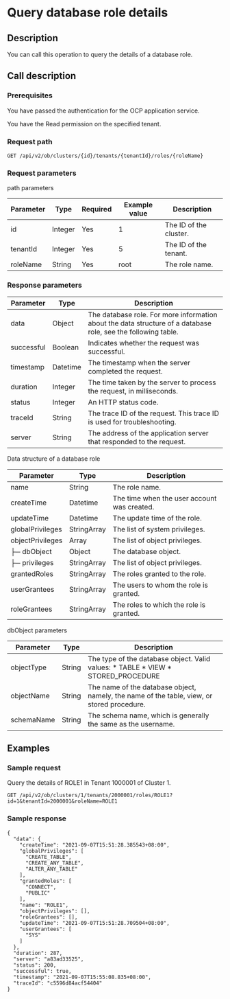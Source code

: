 Query database role details 
================================================



Description 
--------------------------------

You can call this operation to query the details of a database role.

Call description 
-------------------------------------

### Prerequisites 

You have passed the authentication for the OCP application service. 

You have the Read permission on the specified tenant.

### Request path 

`GET /api/v2/ob/clusters/{id}/tenants/{tenantId}/roles/{roleName}`

### Request parameters 

path parameters


| Parameter |  Type   | Required | Example value |      Description       |
|-----------|---------|----------|---------------|------------------------|
| id        | Integer | Yes      | 1             | The ID of the cluster. |
| tenantId  | Integer | Yes      | 5             | The ID of the tenant.  |
| roleName  | String  | Yes      | root          | The role name.         |



### Response parameters 



| Parameter  |   Type   |                                                  Description                                                  |
|------------|----------|---------------------------------------------------------------------------------------------------------------|
| data       | Object   | The database role. For more information about the data structure of a database role, see the following table. |
| successful | Boolean  | Indicates whether the request was successful.                                                                 |
| timestamp  | Datetime | The timestamp when the server completed the request.                                                          |
| duration   | Integer  | The time taken by the server to process the request, in milliseconds.                                         |
| status     | Integer  | An HTTP status code.                                                                                          |
| traceId    | String   | The trace ID of the request. This trace ID is used for troubleshooting.                                       |
| server     | String   | The address of the application server that responded to the request.                                          |



Data structure of a database role


|    Parameter     |    Type     |                 Description                 |
|------------------|-------------|---------------------------------------------|
| name             | String      | The role name.                              |
| createTime       | Datetime    | The time when the user account was created. |
| updateTime       | Datetime    | The update time of the role.                |
| globalPrivileges | StringArray | The list of system privileges.              |
| objectPrivileges | Array       | The list of object privileges.              |
| ├─ dbObject      | Object      | The database object.                        |
| ├─ privileges    | StringArray | The list of object privileges.              |
| grantedRoles     | StringArray | The roles granted to the role.              |
| userGrantees     | StringArray | The users to whom the role is granted.      |
| roleGrantees     | StringArray | The roles to which the role is granted.     |



dbObject parameters


| Parameter  |  Type  |                                                                                                                      Description                                                                                                                       |
|------------|--------|--------------------------------------------------------------------------------------------------------------------------------------------------------------------------------------------------------------------------------------------------------|
| objectType | String | The type of the database object. Valid values: * TABLE   * VIEW    <!-- --> * STORED_PROCEDURE    |
| objectName | String | The name of the database object, namely, the name of the table, view, or stored procedure.                                                                                                                                                             |
| schemaName | String | The schema name, which is generally the same as the username.                                                                                                                                                                                          |



Examples 
-----------------------------

### Sample request 

Query the details of ROLE1 in Tenant 1000001 of Cluster 1. 

`GET /api/v2/ob/clusters/1/tenants/2000001/roles/ROLE1?id=1&tenantId=2000001&roleName=ROLE1`

### Sample response 

```unknow
{
  "data": {
    "createTime": "2021-09-07T15:51:28.385543+08:00",
    "globalPrivileges": [
      "CREATE_TABLE",
      "CREATE_ANY_TABLE",
      "ALTER_ANY_TABLE"
    ],
    "grantedRoles": [
      "CONNECT",
      "PUBLIC"
    ],
    "name": "ROLE1",
    "objectPrivileges": [],
    "roleGrantees": [],
    "updateTime": "2021-09-07T15:51:28.709504+08:00",
    "userGrantees": [
      "SYS"
    ]
  },
  "duration": 287,
  "server": "a83ad33525",
  "status": 200,
  "successful": true,
  "timestamp": "2021-09-07T15:55:08.835+08:00",
  "traceId": "c5596d84acf54404"
}
```


